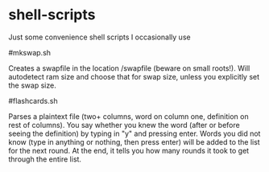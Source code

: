 shell-scripts
=============

Just some convenience shell scripts I occasionally use

#mkswap.sh

Creates a swapfile in the location /swapfile (beware on small roots!).
Will autodetect ram size and choose that for swap size, unless you explicitly set the swap size.

#flashcards.sh

Parses a plaintext file (two+ columns, word on column one, definition on rest of columns).
You say whether you knew the word (after or before seeing the definition) by typing in "y" and pressing enter.
Words you did not know (type in anything or nothing, then press enter) will be added to the list for the next round.
At the end, it tells you how many rounds it took to get through the entire list.
